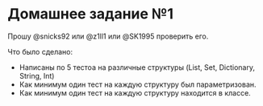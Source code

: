 # Домашнее задание №1

Прошу @snicks92 или @z1ll1 или @SK1995 проверить его.

Что было сделано:
* Написаны по 5 тестоа на различные структуры (List, Set, Dictionary, String, Int)
* Как минимум один тест на каждую структуру был параметризован.
* Как минимум один тест на каждую структуру находится в классе.